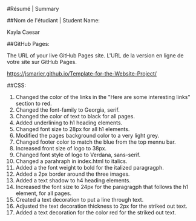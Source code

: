 #Résumé | Summary

##Nom de l'étudiant | Student Name:

Kayla Caesar

##GitHub Pages:

The URL of your live GitHub Pages site. L'URL de la version en ligne de votre site sur GitHub Pages.

https://jsmarier.github.io/Template-for-the-Website-Project/

##CSS:

1. Changed the color of the links in the "Here are some interesting links" section to red.
2. Changed the font-family to Georgia, serif. 
3. Changed the color of text to black for all pages.
4. Added underlining to h1 heading elements.
5. Changed font size to 28px for all h1 elements.
6. Modified the pages background color to a very light grey. 
7. Changed footer color to match the blue from the top mennu bar.
8. Increased front size of logo to 38px. 
9. Changed font style of logo to Verdana, sans-serif. 
10. Changed a parahraph in index.html to italics.
11. Added a the font weight to bold for the italized paragragph. 
12. Added a 2px border around the three images.
13. Added a text shadow to h4 heading elements.
14. Increased the font size to 24px for the paragragph that follows the h1 element, for all pages.
15. Created a text decoration to put a line through text.
16. Adjusted the text decoration thickness to 2px for the striked out text.
17. Added a text decoration for the color red for the striked out text.


